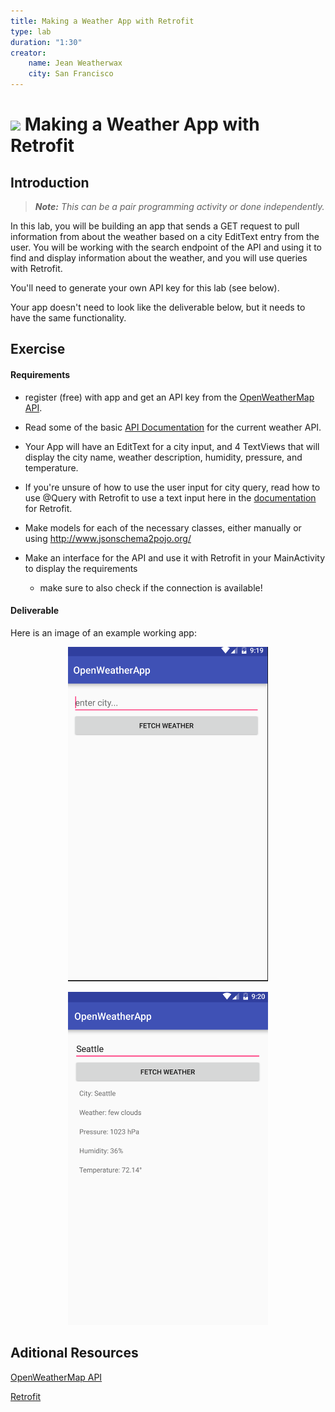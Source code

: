 ```yaml
---
title: Making a Weather App with Retrofit
type: lab
duration: "1:30"
creator:
    name: Jean Weatherwax
    city: San Francisco
---
```


# ![](https://ga-dash.s3.amazonaws.com/production/assets/logo-9f88ae6c9c3871690e33280fcf557f33.png) Making a Weather App with Retrofit

## Introduction

> ***Note:*** _This can be a pair programming activity or done independently._

In this lab, you will be building an app that sends a GET request to pull information from about the weather based on a city EditText entry from the user. You will be working with the search endpoint of the API and using it to find and display information about the weather, and you will use queries with Retrofit.

You'll need to generate your own API key for this lab (see below).  

Your app doesn't need to look like the deliverable below, but it needs to have the same functionality.

## Exercise

#### Requirements

- register (free) with  app and get an API key from the [OpenWeatherMap API](https://home.openweathermap.org). 
- Read some of the basic [API Documentation](http://openweathermap.org/current) for the current weather API. 
- Your App will have an EditText for a city input, and 4 TextViews that will display the city name, weather description, humidity, pressure, and temperature. 
- If you're unsure of how to use the user input for city query, read how to use @Query with Retrofit to use a text input here in the [documentation](http://square.github.io/retrofit/) for Retrofit.
- Make models for each of the necessary classes, either manually or using http://www.jsonschema2pojo.org/
- Make an interface for the API and use it with Retrofit in your MainActivity to display the requirements

  * make sure to also check if the connection is available!


#### Deliverable

Here is an image of an example working app:

<p align="center">
  <img src="./screenshots/startofactivity.png" width="320">
</p>

<p align="center">
  <img src="./screenshots/seattle.png" width="320">
</p>

## Aditional Resources

[OpenWeatherMap API](https://home.openweathermap.org)

[Retrofit](http://square.github.io/retrofit/)
